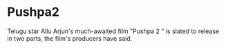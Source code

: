 # Pushpa2
Telugu star Allu Arjun's much-awaited film "Pushpa 2 " is slated to release in two parts, the film's producers have said.
